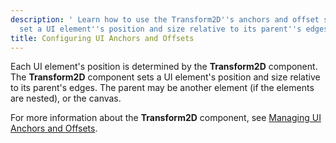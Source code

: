 ```yaml
---
description: ' Learn how to use the Transform2D''s anchors and offset settings to
  set a UI element''s position and size relative to its parent''s edges in Open 3D Engine. '
title: Configuring UI Anchors and Offsets
---
```


Each UI element's position is determined by the **Transform2D** component. The **Transform2D** component sets a UI element's position and size relative to its parent's edges. The parent may be another element (if the elements are nested), or the canvas.

For more information about the **Transform2D** component, see [Managing UI Anchors and Offsets](/docs/user-guide/interactivity/user-interface/editor/anchors).
